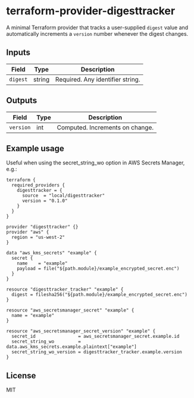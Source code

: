 # terraform-provider-digesttracker

A minimal Terraform provider that tracks a user-supplied `digest` value and automatically increments a `version` number whenever the digest changes.


## Inputs

| Field     | Type   | Description                      |
| --------- | ------ | -------------------------------- |
| `digest`  | string | Required. Any identifier string. |


## Outputs

| Field     | Type   | Description                      |
| --------- | ------ | -------------------------------- |
| `version` | int    | Computed. Increments on change.  |


## Example usage

Useful when using the secret_string_wo option in AWS Secrets Manager, e.g.:

```
terraform {
  required_providers {
    digesttracker = {
      source  = "local/digesttracker"
      version = "0.1.0"
    }
  }
}

provider "digesttracker" {}
provider "aws" {
  region = "us-west-2"
}

data "aws_kms_secrets" "example" {
  secret {
    name    = "example"
    payload = file("${path.module}/example_encrypted_secret.enc")
  }
}

resource "digesttracker_tracker" "example" {
  digest = filesha256("${path.module}/example_encrypted_secret.enc")
}

resource "aws_secretsmanager_secret" "example" {
  name = "example"
}

resource "aws_secretsmanager_secret_version" "example" {
  secret_id                = aws_secretsmanager_secret.example.id
  secret_string_wo         = data.aws_kms_secrets.example.plaintext["example"]
  secret_string_wo_version = digesttracker_tracker.example.version
}
```


## License

MIT
